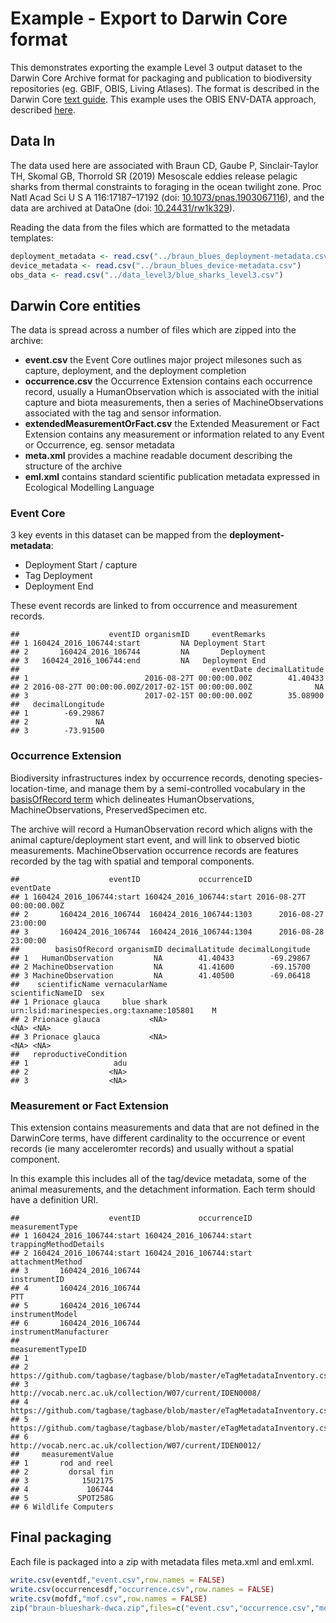 Example - Export to Darwin Core format
================

This demonstrates exporting the example Level 3 output dataset to the
Darwin Core Archive format for packaging and publication to biodiversity
repositories (eg. GBIF, OBIS, Living Atlases). The format is described
in the Darwin Core [text guide](https://dwc.tdwg.org/text/). This
example uses the OBIS ENV-DATA approach, described
[here](https://obis.org/manual/dataformat/).

## Data In

The data used here are associated with Braun CD, Gaube P,
Sinclair-Taylor TH, Skomal GB, Thorrold SR (2019) Mesoscale eddies
release pelagic sharks from thermal constraints to foraging in the ocean
twilight zone. Proc Natl Acad Sci U S A 116:17187–17192 (doi:
[10.1073/pnas.1903067116](https://doi.org/10.1073/pnas.1903067116)), and
the data are archived at DataOne (doi:
[10.24431/rw1k329](https://doi.org/10.24431/rw1k329)).

Reading the data from the files which are formatted to the metadata
templates:

``` r
deployment_metadata <- read.csv("../braun_blues_deployment-metadata.csv")
device_metadata <- read.csv("../braun_blues_device-metadata.csv")
obs_data <- read.csv("../data_level3/blue_sharks_level3.csv")
```

## Darwin Core entities

The data is spread across a number of files which are zipped into the
archive:

  - **event.csv** the Event Core outlines major project milesones such
    as capture, deployment, and the deployment completion
  - **occurrence.csv** the Occurrence Extension contains each occurrence
    record, usually a HumanObservation which is associated with the
    initial capture and biota measurements, then a series of
    MachineObservations associated with the tag and sensor information.
  - **extendedMeasurementOrFact.csv** the Extended Measurement or Fact
    Extension contains any measurement or information related to any
    Event or Occurrence, eg. sensor metadata
  - **meta.xml** provides a machine readable document describing the
    structure of the archive
  - **eml.xml** contains standard scientific publication metadata
    expressed in Ecological Modelling Language

### Event Core

3 key events in this dataset can be mapped from the
**deployment-metadata**:

  - Deployment Start / capture
  - Tag Deployment
  - Deployment End

These event records are linked to from occurrence and measurement
records.

    ##                    eventID organismID     eventRemarks
    ## 1 160424_2016_106744:start         NA Deployment Start
    ## 2       160424_2016_106744         NA       Deployment
    ## 3   160424_2016_106744:end         NA   Deployment End
    ##                                           eventDate decimalLatitude
    ## 1                          2016-08-27T 00:00:00.00Z        41.40433
    ## 2 2016-08-27T 00:00:00.00Z/2017-02-15T 00:00:00.00Z              NA
    ## 3                          2017-02-15T 00:00:00.00Z        35.08900
    ##   decimalLongitude
    ## 1        -69.29867
    ## 2               NA
    ## 3        -73.91500

### Occurrence Extension

Biodiversity infrastructures index by occurrence records, denoting
species-location-time, and manage them by a semi-controlled vocabulary
in the [basisOfRecord
term](https://dwc.tdwg.org/terms/#dwc:basisOfRecord) which delineates
HumanObservations, MachineObservations, PreservedSpecimen etc.

The archive will record a HumanObservation record which aligns with the
animal capture/deployment start event, and will link to observed biotic
measurements. MachineObservation occurrence records are features
recorded by the tag with spatial and temporal components.

    ##                    eventID             occurrenceID                eventDate
    ## 1 160424_2016_106744:start 160424_2016_106744:start 2016-08-27T 00:00:00.00Z
    ## 2       160424_2016_106744  160424_2016_106744:1303      2016-08-27 23:00:00
    ## 3       160424_2016_106744  160424_2016_106744:1304      2016-08-28 23:00:00
    ##        basisOfRecord organismID decimalLatitude decimalLongitude
    ## 1   HumanObservation         NA        41.40433        -69.29867
    ## 2 MachineObservation         NA        41.41600        -69.15700
    ## 3 MachineObservation         NA        41.40500        -69.06418
    ##    scientificName vernacularName                          scientificNameID  sex
    ## 1 Prionace glauca     blue shark urn:lsid:marinespecies.org:taxname:105801    M
    ## 2 Prionace glauca           <NA>                                      <NA> <NA>
    ## 3 Prionace glauca           <NA>                                      <NA> <NA>
    ##   reproductiveCondition
    ## 1                   adu
    ## 2                  <NA>
    ## 3                  <NA>

### Measurement or Fact Extension

This extension contains measurements and data that are not defined in
the DarwinCore terms, have different cardinality to the occurrence or
event records (ie many acceleromter records) and usually without a
spatial component.

In this example this includes all of the tag/device metadata, some of
the animal measurements, and the detachment information. Each term
should have a definition URI.

    ##                    eventID             occurrenceID        measurementType
    ## 1 160424_2016_106744:start 160424_2016_106744:start  trappingMethodDetails
    ## 2 160424_2016_106744:start 160424_2016_106744:start       attachmentMethod
    ## 3       160424_2016_106744                                    instrumentID
    ## 4       160424_2016_106744                                             PTT
    ## 5       160424_2016_106744                                 instrumentModel
    ## 6       160424_2016_106744                          instrumentManufacturer
    ##                                                              measurementTypeID
    ## 1                                                                             
    ## 2 https://github.com/tagbase/tagbase/blob/master/eTagMetadataInventory.csv#L26
    ## 3                     http://vocab.nerc.ac.uk/collection/W07/current/IDEN0008/
    ## 4 https://github.com/tagbase/tagbase/blob/master/eTagMetadataInventory.csv#L12
    ## 5  https://github.com/tagbase/tagbase/blob/master/eTagMetadataInventory.csv#L6
    ## 6                     http://vocab.nerc.ac.uk/collection/W07/current/IDEN0012/
    ##     measurementValue
    ## 1       rod and reel
    ## 2         dorsal fin
    ## 3            15U2175
    ## 4             106744
    ## 5           SPOT258G
    ## 6 Wildlife Computers

## Final packaging

Each file is packaged into a zip with metadata files meta.xml and
eml.xml.

``` r
write.csv(eventdf,"event.csv",row.names = FALSE)
write.csv(occurrencesdf,"occurrence.csv",row.names = FALSE)
write.csv(mofdf,"mof.csv",row.names = FALSE)
zip("braun-blueshark-dwca.zip",files=c("event.csv","occurrence.csv","mof.csv","eml.xml","meta.xml"))
```
